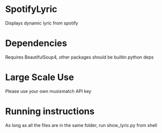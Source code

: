 # SpotifyLyric
Displays dynamic lyric from spotify

# Dependencies
Requires BeautifulSoup4, other packages should be builtin python deps

# Large Scale Use
Please use your own musixmatch API key

# Running instructions
As long as all the files are in the same folder, run show_lyric.py from shell

